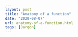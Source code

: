 ```yaml
---
layout: post
title: "Anatomy of a function"
date: "2020-08-07"
url: anatomy-of-a-function.html
tags: [Jargon]
---
```

